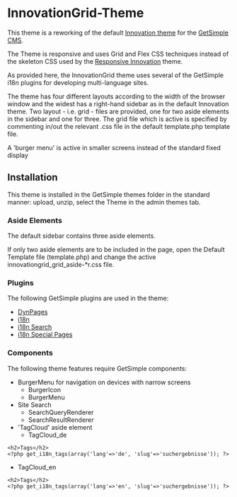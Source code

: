 # InnovationGrid-Theme

This theme is a reworking of the default [Innovation theme](http://get-simple.info/extend/theme/innovation-theme/104/) for the [GetSimple CMS](http://get-simple.info).

The Theme is responsive and uses Grid and Flex CSS techniques instead of the skeleton CSS used by the [Responsive Innovation](http://get-simple.info/extend/theme/responsive-innovation/615/) theme.

As provided here, the InnovationGrid theme uses several of the GetSimple i18n plugins for developing multi-language sites. 

The theme has four different layouts according to the width of the browser window and the widest has a right-hand sidebar as in the default Innovation theme. Two layout - i.e. grid - files are provided, one for two aside elements in the sidebar and one for three. The grid file which is active is specified by commenting in/out the relevant .css file in the default template.php template file.

A 'burger menu' is active in smaller screens instead of the standard fixed display 

## Installation

This theme is installed in the GetSimple themes folder in the standard manner: upload, unzip, select the Theme in the admin themes tab.

### Aside Elements

The default sidebar contains three aside elements. 

If only two aside elements are to be included in the page, open the Default Template file (template.php) and change the active innovationgrid_grid_aside-*r.css file.

### Plugins
The following GetSimple plugins are used in the theme:
* [DynPages](http://get-simple.info/extend/plugin/dynpages/81/)
* [i18n](http://get-simple.info/extend/plugin/i18n/69/)
* [i18n Search](http://get-simple.info/extend/plugin/i18n-search/82/)
* [i18n Special Pages](http://get-simple.info/extend/plugin/i18n-special-pages/319/)

### Components
The following theme features require GetSimple components:
* BurgerMenu for navigation on devices with narrow screens
  * BurgerIcon
  * BurgerMenu
* Site Search
  * SearchQueryRenderer
  * SearchResultRenderer
* 'TagCloud' aside element  
  * TagCloud_de
```
<h2>Tags</h2>
<?php get_i18n_tags(array('lang'=>'de', 'slug'=>'suchergebnisse')); ?>
```
  * TagCloud_en
```
<h2>Tags</h2>
<?php get_i18n_tags(array('lang'=>'en', 'slug'=>'suchergebnisse')); ?>
```



